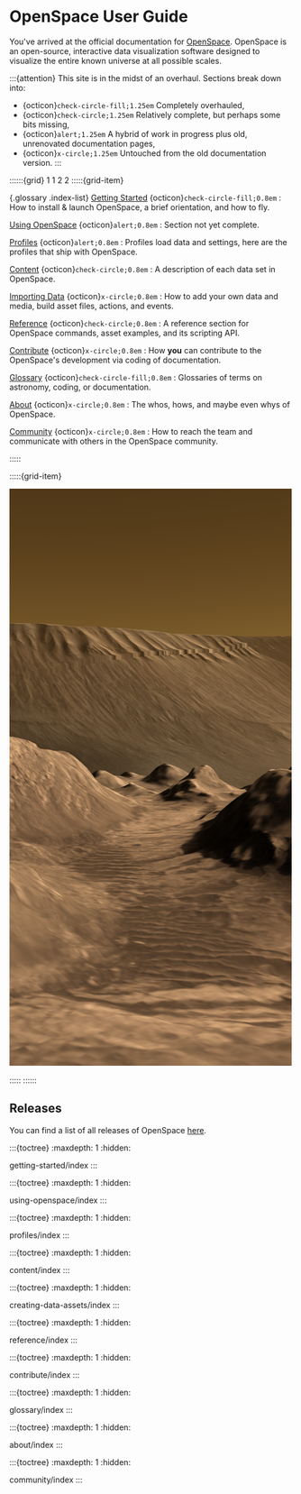 # OpenSpace User Guide


You've arrived at the official documentation for [OpenSpace](https://openspaceproject.com). OpenSpace is an open-source, interactive data visualization software designed to visualize the entire known universe at all possible scales.


:::{attention}
This site is in the midst of an overhaul. Sections break down into:
- {octicon}`check-circle-fill;1.25em` Completely overhauled,
- {octicon}`check-circle;1.25em` Relatively complete, but perhaps some bits missing,
- {octicon}`alert;1.25em` A hybrid of work in progress plus old, unrenovated  documentation pages,
- {octicon}`x-circle;1.25em` Untouched from the old documentation version.
:::


::::::{grid} 1 1 2 2 
:::::{grid-item}

{.glossary .index-list}
[Getting Started](/getting-started/index) {octicon}`check-circle-fill;0.8em`
: How to install & launch OpenSpace, a brief orientation, and how to fly.

[Using OpenSpace](/using-openspace/index) {octicon}`alert;0.8em`
: Section not yet complete.

[Profiles](/profiles/index) {octicon}`alert;0.8em`
: Profiles load data and settings, here are the profiles that ship with OpenSpace.

[Content](/content/index) {octicon}`check-circle;0.8em`
: A description of each data set in OpenSpace.

[Importing Data](/creating-data-assets/index) {octicon}`x-circle;0.8em`
: How to add your own data and media, build asset files, actions, and events.

[Reference](/reference/index) {octicon}`check-circle;0.8em`
: A reference section for OpenSpace commands, asset examples, and its scripting API.

[Contribute](/contribute/index) {octicon}`x-circle;0.8em`
: How **you** can contribute to the OpenSpace's development via coding of documentation.

[Glossary](/glossary/index) {octicon}`check-circle-fill;0.8em`
: Glossaries of terms on astronomy, coding, or documentation.

[About](/about/index) {octicon}`x-circle;0.8em`
: The whos, hows, and maybe even whys of OpenSpace.

[Community](/community/index) {octicon}`x-circle;0.8em`
: How to reach the team and communicate with others in the OpenSpace community.


:::::


:::::{grid-item}

![Inside Candor Chasma on Mars](./index_mars_terrain.png)

:::::
::::::

## Releases
You can find a list of all releases of OpenSpace [here](about/releases/index.md).


<!--
  Sidebar
-->

:::{toctree}
:maxdepth: 1
:hidden:

getting-started/index
:::



:::{toctree}
:maxdepth: 1
:hidden:

using-openspace/index
:::



:::{toctree}
:maxdepth: 1
:hidden:

profiles/index
:::



:::{toctree}
:maxdepth: 1
:hidden:

content/index
:::



:::{toctree}
:maxdepth: 1
:hidden:

creating-data-assets/index
:::



:::{toctree}
:maxdepth: 1
:hidden:

reference/index
:::



:::{toctree}
:maxdepth: 1
:hidden:

contribute/index
:::



:::{toctree}
:maxdepth: 1
:hidden:

glossary/index
:::



:::{toctree}
:maxdepth: 1
:hidden:

about/index
:::



:::{toctree}
:maxdepth: 1
:hidden:

community/index
:::

